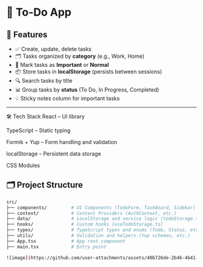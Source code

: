 # 📝 To-Do App

## 🔧 Features

- ✅ Create, update, delete tasks
- 🗂️ Tasks organized by **category** (e.g., Work, Home)
- 📌 Mark tasks as **Important** or **Normal**
- 📦 Store tasks in **localStorage** (persists between sessions)
- 🔍 Search tasks by title
- 📊 Group tasks by **status** (To Do, In Progress, Completed)
- 💡 Sticky notes column for important tasks

---
🛠️ Tech Stack
React – UI library

TypeScript – Static typing

Formik + Yup – Form handling and validation

localStorage – Persistent data storage

CSS Modules 


## 🗂️ Project Structure

```bash
src/
├── components/         # UI Components (TodoForm, TaskBoard, Sidebar)
├── context/            # Context Providers (AuthContext, etc.)
├── data/               # LocalStorage and service logic (todoStorage.ts)
├── hooks/              # Custom hooks (useTodoStorage.ts)
├── types/              # TypeScript types and enums (Todo, Status, etc.)
├── utils/              # Validation and helpers (Yup schemas, etc.)
├── App.tsx             # App root component
├── main.tsx            # Entry point

![image](https://github.com/user-attachments/assets/40b726de-2b46-4b41-8f13-c3e30f5a8333)
